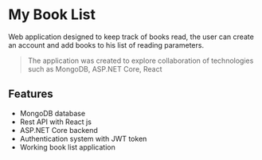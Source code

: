 # My Book List
Web application designed to keep track of books read, the user can create an account and add books to his list of reading parameters.
> The application was created to explore collaboration of technologies such as MongoDB, ASP.NET Core, React

## Features
- MongoDB database 
- Rest API with React js
- ASP.NET Core backend
- Authentication system with JWT token
- Working book list application
